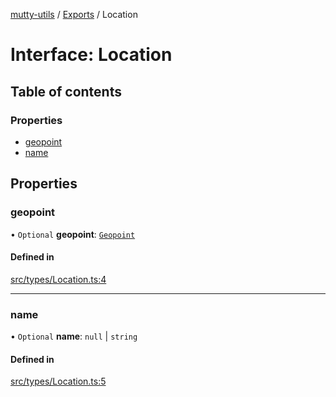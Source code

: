 [mutty-utils](../README.md) / [Exports](../modules.md) / Location

# Interface: Location

## Table of contents

### Properties

- [geopoint](Location.md#geopoint)
- [name](Location.md#name)

## Properties

### geopoint

• `Optional` **geopoint**: [`Geopoint`](Geopoint.md)

#### Defined in

[src/types/Location.ts:4](https://github.com/jonlaing/mutty-utils/blob/c9372b5/src/types/Location.ts#L4)

___

### name

• `Optional` **name**: ``null`` \| `string`

#### Defined in

[src/types/Location.ts:5](https://github.com/jonlaing/mutty-utils/blob/c9372b5/src/types/Location.ts#L5)
